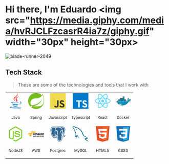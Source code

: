 # Hi there, I'm Eduardo <img src="https://media.giphy.com/media/hvRJCLFzcasrR4ia7z/giphy.gif" width="30px" height="30px>

![blade-runner-2049](https://user-images.githubusercontent.com/7611091/166110539-4bd56a7f-5043-47dd-8a08-479cd58f5a8d.gif)

## Tech Stack
> These are some of the technologies and tools that I work with

<table>
  <tr>
    <td align="center">
      <img alt="Java" src="https://raw.githubusercontent.com/devicons/devicon/master/icons/java/java-original.svg" width="50" />
      <p><small>Java</small></p>
    </td>
    <td align="center">
       <img alt="Spring" src="https://raw.githubusercontent.com/devicons/devicon/master/icons/spring/spring-original.svg" width="50" />
       <p><small>Spring</small></p>
    </td>
    <td align="center">
      <img alt="Javascript" src="https://raw.githubusercontent.com/devicons/devicon/master/icons/javascript/javascript-original.svg" width="50" />
      <p><small>Javascript</small></p>
    </td>
    <td align="center">
      <img alt="Typescript" src="https://raw.githubusercontent.com/devicons/devicon/master/icons/typescript/typescript-original.svg" width="50" />
      <p><small>Typescript</small></p>
    </td>
    <td align="center">
      <img alt="React" src="https://raw.githubusercontent.com/devicons/devicon/master/icons/react/react-original.svg" width="50" />
      <p><small>React</small></p>
    </td>
    <td align="center">
      <img alt="Docker" src="https://raw.githubusercontent.com/devicons/devicon/master/icons/docker/docker-original.svg" width="50" />
      <p><small>Docker</small></p>
    </td>
  </tr>

  <tr>
    <td align="center">
        <img alt="NodeJS" src="https://raw.githubusercontent.com/devicons/devicon/master/icons/nodejs/nodejs-plain.svg" width="50" />
        <p><small>NodeJS</small></p>
    </td>
    <td align="center">
        <img alt="AWS" src="https://raw.githubusercontent.com/devicons/devicon/master/icons/amazonwebservices/amazonwebservices-original-wordmark.svg" width="50" />
        <p><small>AWS</small></p>
    </td>
    <td align="center">
        <img alt="Postgres" src="https://raw.githubusercontent.com/devicons/devicon/master/icons/postgresql/postgresql-plain.svg" width="50" />
        <p><small>Postgres</small></p>
    </td>
    <td align="center">
        <img alt="MySQL" src="https://raw.githubusercontent.com/devicons/devicon/master/icons/mysql/mysql-plain.svg" width="50" />
        <p><small>MySQL</small></p>
    </td>
    <td align="center">
        <img alt="HTML5" src="https://raw.githubusercontent.com/devicons/devicon/master/icons/html5/html5-original.svg" width="50" />
        <p><small>HTML5</small></p>
    </td>
    <td align="center">
        <img alt="CSS3" src="https://raw.githubusercontent.com/devicons/devicon/master/icons/css3/css3-original.svg" width="50" />
        <p><small>CSS3</small></p>
    </td>
  </tr>
</table>

<!--
**Eddcp/Eddcp** is a ✨ _special_ ✨ repository because its `README.md` (this file) appears on your GitHub profile.

Here are some ideas to get you started:

- 🔭 I’m currently working on ...
- 🌱 I’m currently learning ...
- 👯 I’m looking to collaborate on ...
- 🤔 I’m looking for help with ...
- 💬 Ask me about ...
- 📫 How to reach me: ...
- 😄 Pronouns: ...
- ⚡ Fun fact: ...
-->
